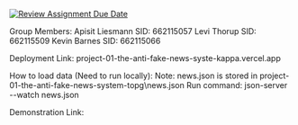 [![Review Assignment Due Date](https://classroom.github.com/assets/deadline-readme-button-22041afd0340ce965d47ae6ef1cefeee28c7c493a6346c4f15d667ab976d596c.svg)](https://classroom.github.com/a/k6kO_4Go)

Group Members:
Apisit Liesmann SID: 662115057
Levi Thorup SID: 662115509
Kevin Barnes SID: 662115066

Deployment Link:
project-01-the-anti-fake-news-syste-kappa.vercel.app

How to load data (Need to run locally):
Note: news.json is stored in project-01-the-anti-fake-news-system-topg\news.json
Run command: json-server --watch news.json

Demonstration Link:
